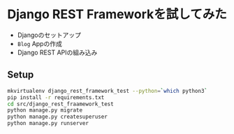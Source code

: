 # Django REST Frameworkを試してみた

* Djangoのセットアップ
* `Blog` Appの作成
* Django REST APIの組み込み

## Setup

```bash
mkvirtualenv django_rest_framework_test --python=`which python3`
pip install -r requirements.txt
cd src/django_rest_fraamework_test
python manage.py migrate
python manage.py createsuperuser
python manage.py runserver
```
